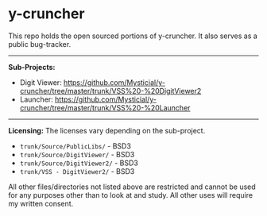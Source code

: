 # y-cruncher

This repo holds the open sourced portions of y-cruncher. It also serves as a public bug-tracker.

-----

**Sub-Projects:**
 -  Digit Viewer: https://github.com/Mysticial/y-cruncher/tree/master/trunk/VSS%20-%20DigitViewer2
 -  Launcher: https://github.com/Mysticial/y-cruncher/tree/master/trunk/VSS%20-%20Launcher
 
 -----
 
 **Licensing:** The licenses vary depending on the sub-project.

 -  `trunk/Source/PublicLibs/` - BSD3
 -  `trunk/Source/DigitViewer/` - BSD3
 -  `trunk/Source/DigitViewer2/` - BSD3
 -  `trunk/VSS - DigitViewer2/` - BSD3

All other files/directories not listed above are restricted and cannot be used for any purposes other than to look at and study. All other uses will require my written consent.
